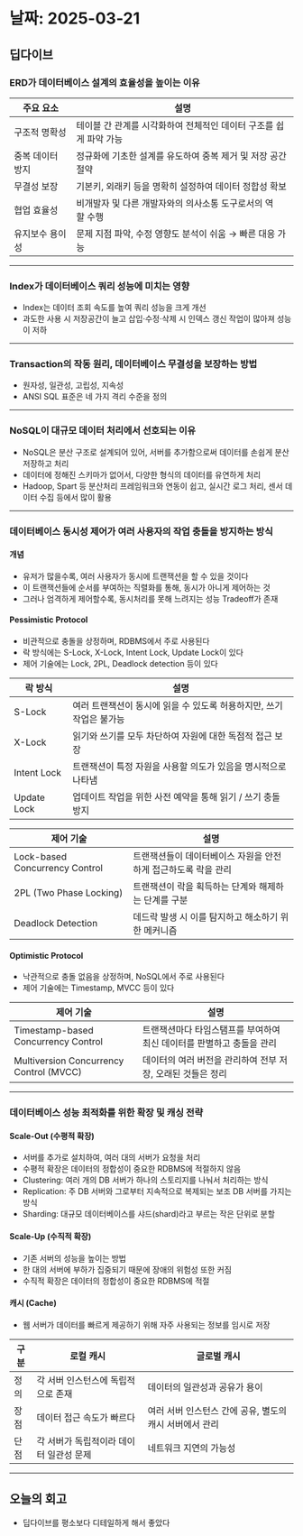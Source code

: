 # 날짜: 2025-03-21

## 딥다이브

### ERD가 데이터베이스 설계의 효율성을 높이는 이유
| 주요 요소         | 설명                                             |
|----------------|--------------------------------------------------|
| 구조적 명확성    | 테이블 간 관계를 시각화하여 전체적인 데이터 구조를 쉽게 파악 가능 |
| 중복 데이터 방지  |	정규화에 기초한 설계를 유도하여 중복 제거 및 저장 공간 절약     |
| 무결성 보장	    | 기본키, 외래키 등을 명확히 설정하여 데이터 정합성 확보         |
| 협업 효율성	    | 비개발자 및 다른 개발자와의 의사소통 도구로서의 역할 수행       |
| 유지보수 용이성 	| 문제 지점 파악, 수정 영향도 분석이 쉬움 → 빠른 대응 가능      |

---

### Index가 데이터베이스 쿼리 성능에 미치는 영향
- Index는 데이터 조회 속도를 높여 쿼리 성능을 크게 개선
- 과도한 사용 시 저장공간이 늘고 삽입·수정·삭제 시 인덱스 갱신 작업이 많아져 성능이 저하

---

### Transaction의 작동 원리, 데이터베이스 무결성을 보장하는 방법
- 원자성, 일관성, 고립성, 지속성
- ANSI SQL 표준은 네 가지 격리 수준을 정의

---

### NoSQL이 대규모 데이터 처리에서 선호되는 이유
- NoSQL은 분산 구조로 설계되어 있어, 서버를 추가함으로써 데이터를 손쉽게 분산 저장하고 처리
- 데이터에 정해진 스키마가 없어서, 다양한 형식의 데이터를 유연하게 처리
- Hadoop, Spart 등 분산처리 프레임워크와 연동이 쉽고, 실시간 로그 처리, 센서 데이터 수집 등에서 많이 활용

---

### 데이터베이스 동시성 제어가 여러 사용자의 작업 충돌을 방지하는 방식
#### 개념
- 유저가 많을수록, 여러 사용자가 동시에 트랜잭션을 할 수 있을 것이다
- 이 트랜잭션들에 순서를 부여하는 직렬화를 통해, 동시가 아니게 제어하는 것
- 그러나 엄격하게 제어할수록, 동시처리를 못해 느려지는 성능 Tradeoff가 존재

#### Pessimistic Protocol
- 비관적으로 충돌을 상정하며, RDBMS에서 주로 사용된다
- 락 방식에는 S-Lock, X-Lock, Intent Lock, Update Lock이 있다
- 제어 기술에는 Lock, 2PL, Deadlock detection 등이 있다

| 락 방식       | 설명                                                 |
|-------------|-----------------------------------------------------|
| S-Lock      | 여러 트랜잭션이 동시에 읽을 수 있도록 허용하지만, 쓰기 작업은 불가능 |
| X-Lock      | 읽기와 쓰기를 모두 차단하여 자원에 대한 독점적 접근 보장          |
| Intent Lock | 트랜잭션이 특정 자원을 사용할 의도가 있음을 명시적으로 나타냄       |
| Update Lock | 업데이트 작업을 위한 사전 예약을 통해 읽기 / 쓰기 충돌 방지       |

| 제어 기술                        | 설명                                            |
|--------------------------------|------------------------------------------------|
| Lock-based Concurrency Control | 트랜잭션들이 데이터베이스 자원을 안전하게 접근하도록 락을 관리 |
| 2PL (Two Phase Locking)        | 트랜잭션이 락을 획득하는 단계와 해제하는 단계를 구분        |
| Deadlock Detection             | 데드락 발생 시 이를 탐지하고 해소하기 위한 메커니즘        |

#### Optimistic Protocol
- 낙관적으로 충돌 없음을 상정하며, NoSQL에서 주로 사용된다
- 제어 기술에는 Timestamp, MVCC 등이 있다

| 제어 기술                                 | 설명                                                  |
|-----------------------------------------|------------------------------------------------------|
| Timestamp-based Concurrency Control     | 트랜잭션마다 타임스탬프를 부여하여 최신 데이터를 판별하고 충돌을 관리 |
| Multiversion Concurrency Control (MVCC) | 데이터의 여러 버전을 관리하여 전부 저장, 오래된 것들은 정리        |

---

### 데이터베이스 성능 최적화를 위한 확장 및 캐싱 전략
#### Scale-Out (수평적 확장)
- 서버를 추가로 설치하여, 여러 대의 서버가 요청을 처리
- 수평적 확장은 데이터의 정합성이 중요한 RDBMS에 적절하지 않음
- Clustering: 여러 개의 DB 서버가 하나의 스토리지를 나눠서 처리하는 방식
- Replication: 주 DB 서버와 그로부터 지속적으로 복제되는 보조 DB 서버를 가지는 방식
- Sharding: 대규모 데이터베이스를 샤드(shard)라고 부르는 작은 단위로 분할

#### Scale-Up (수직적 확장)
- 기존 서버의 성능을 높이는 방법
- 한 대의 서버에 부하가 집중되기 때문에 장애의 위험성 또한 커짐
- 수직적 확장은 데이터의 정합성이 중요한 RDBMS에 적절

#### 캐시 (Cache)
- 웹 서버가 데이터를 빠르게 제공하기 위해 자주 사용되는 정보를 임시로 저장

| 구분     | 로컬 캐시                        | 글로벌 캐시                                   |
|---------|-------------------------------|---------------------------------------------|
| 정의     | 각 서버 인스턴스에 독립적으로 존재     | 데이터의 일관성과 공유가 용이                      |
| 장점     | 데이터 접근 속도가 빠르다            | 여러 서버 인스턴스 간에 공유, 별도의 캐시 서버에서 관리 |
| 단점     | 각 서버가 독립적이라 데이터 일관성 문제 | 네트워크 지연의 가능성                           |

---

## 오늘의 회고
- 딥다이브를 평소보다 디테일하게 해서 좋았다
